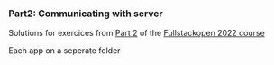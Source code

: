 ### Part2: Communicating with server

Solutions for exercices from [Part 2](https://fullstackopen.com/en/part2) of the [Fullstackopen 2022 course](https://fullstackopen.com/en)

Each app on a seperate folder

